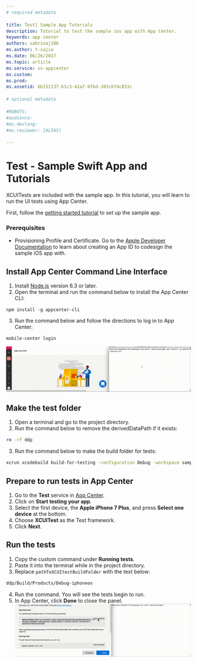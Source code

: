 ```yaml
---
# required metadata

title: Test| Sample App Tutorials
description: Tutorial to test the sample ios app with App Center.
keywords: app center
authors: sabrinaj206
ms.author: t-sajia
ms.date: 06/26/2017
ms.topic: article
ms.service: vs-appcenter
ms.custom:
ms.prod:
ms.assetid: 6b151137-b1c3-41a7-bfbd-383c6f4c853c

# optional metadata

#ROBOTS:
#audience:
#ms.devlang:
#ms.reviewer: [ALIAS]

---
```


# Test - Sample Swift App and Tutorials

XCUITests are included with the sample app. In this tutorial, you will learn to run the UI tests using App Center.

First, follow the [getting started tutorial](getting-started.md) to set up the sample app.

### Prerequisites
 - Provisioning Profile and Certificate. Go to the [Apple Developer Documentation](https://developer.apple.com/library/content/documentation/IDEs/Conceptual/AppDistributionGuide/MaintainingProfiles/MaintainingProfiles.html) to learn about creating an App ID to codesign the sample iOS app with.

## Install App Center Command Line Interface

1. Install [Node.js](https://nodejs.org/en/) version 6.3 or later.
2. Open the terminal and run the command below to install the App Center CLI:

  ```shell
  npm install -g appcenter-cli
  ```

3. Run the command below and follow the directions to log in to App Center:

  ```bash
  mobile-center login
  ```  
  ![Install CLI and login](images/Install_CLI_login_ios.gif)

## Make the test folder
1. Open a terminal and go to the project directory.
2. Run the command below to remove the derivedDataPath if it exists:

  ```bash
  rm -rf ddp
  ```

3. Run the command below to make the build folder for tests:

  ```bash
  xcrun xcodebuild build-for-testing -configuration Debug -workspace sampleapp-ios-swift.xcworkspace -sdk iphoneos -scheme sampleapp-ios-swift -derivedDataPath ddp
  ```  
  <!--![Build the Test Folder](images/Build_test_folder_ios.gif)-->

## Prepare to run tests in App Center
1. Go to the **Test** service in [App Center](https://appcenter.ms/apps).
2. Click on **Start testing your app**.
3. Select the first device, the **Apple iPhone 7 Plus**, and press **Select one device** at the bottom.  
4. Choose **XCUITest** as the Test framework.   
5. Click **Next**.  
  <!--![Prepare to run tests](images/Setup_test_ios.gif)-->

## Run the tests
1. Copy the custom command under **Running tests**.
2. Paste it into the terminal while in the project directory.
3. Replace ```pathToXCUItestBuildFolder``` with the text below:

  ```bash
  ddp/Build/Products/Debug-iphoneos
  ```

4. Run the command. You will see the tests begin to run.
5. In App Center, click **Done** to close the panel.  
  ![Run the tests](images/Run_XCUITests.gif)
